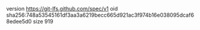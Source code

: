 version https://git-lfs.github.com/spec/v1
oid sha256:748a53545161df3aa3a6219becc665d921ac3f974b16e038095dcaf68edee5d0
size 919
